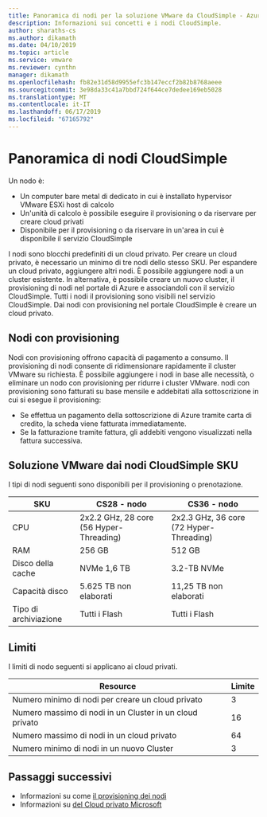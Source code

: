 ```yaml
---
title: Panoramica di nodi per la soluzione VMware da CloudSimple - Azure
description: Informazioni sui concetti e i nodi CloudSimple.
author: sharaths-cs
ms.author: dikamath
ms.date: 04/10/2019
ms.topic: article
ms.service: vmware
ms.reviewer: cynthn
manager: dikamath
ms.openlocfilehash: fb82e31d58d9955efc3b147eccf2b82b8768aeee
ms.sourcegitcommit: 3e98da33c41a7bbd724f644ce7dedee169eb5028
ms.translationtype: MT
ms.contentlocale: it-IT
ms.lasthandoff: 06/17/2019
ms.locfileid: "67165792"
---
```

# <a name="cloudsimple-nodes-overview"></a>Panoramica di nodi CloudSimple

Un nodo è:

* Un computer bare metal di dedicato in cui è installato hypervisor VMware ESXi host di calcolo  
* Un'unità di calcolo è possibile eseguire il provisioning o da riservare per creare cloud privati  
* Disponibile per il provisioning o da riservare in un'area in cui è disponibile il servizio CloudSimple

I nodi sono blocchi predefiniti di un cloud privato.  Per creare un cloud privato, è necessario un minimo di tre nodi dello stesso SKU.  Per espandere un cloud privato, aggiungere altri nodi.  È possibile aggiungere nodi a un cluster esistente. In alternativa, è possibile creare un nuovo cluster, il provisioning di nodi nel portale di Azure e associandoli con il servizio CloudSimple.  Tutti i nodi il provisioning sono visibili nel servizio CloudSimple.  Dai nodi con provisioning nel portale CloudSimple è creare un cloud privato.

## <a name="provisioned-nodes"></a>Nodi con provisioning

Nodi con provisioning offrono capacità di pagamento a consumo. Il provisioning di nodi consente di ridimensionare rapidamente il cluster VMware su richiesta. È possibile aggiungere i nodi in base alle necessità, o eliminare un nodo con provisioning per ridurre i cluster VMware. nodi con provisioning sono fatturati su base mensile e addebitati alla sottoscrizione in cui si esegue il provisioning:

* Se effettua un pagamento della sottoscrizione di Azure tramite carta di credito, la scheda viene fatturata immediatamente.
* Se la fatturazione tramite fattura, gli addebiti vengono visualizzati nella fattura successiva.

## <a name="vmware-solution-by-cloudsimple-nodes-sku"></a>Soluzione VMware dai nodi CloudSimple SKU

I tipi di nodi seguenti sono disponibili per il provisioning o prenotazione.

| SKU | CS28 - nodo | CS36 - nodo |
|-----|-------------|-------------|
| CPU | 2x2.2 GHz, 28 core (56 Hyper-Threading) | 2x2.3 GHz, 36 core (72 Hyper-Threading) |
| RAM | 256 GB | 512 GB |
| Disco della cache |  NVMe 1,6 TB | 3.2-TB NVMe |
| Capacità disco | 5.625 TB non elaborati | 11,25 TB non elaborati |
| Tipo di archiviazione | Tutti i Flash | Tutti i Flash |

## <a name="limits"></a>Limiti

I limiti di nodo seguenti si applicano ai cloud privati.

| Resource | Limite |
|----------|-------|
| Numero minimo di nodi per creare un cloud privato | 3 |
| Numero massimo di nodi in un Cluster in un cloud privato | 16 |
| Numero massimo di nodi in un cloud privato | 64 |
| Numero minimo di nodi in un nuovo Cluster | 3 |

## <a name="next-steps"></a>Passaggi successivi

* Informazioni su come [il provisioning dei nodi](create-nodes.md)
* Informazioni su [del Cloud privato Microsoft](cloudsimple-private-cloud.md)